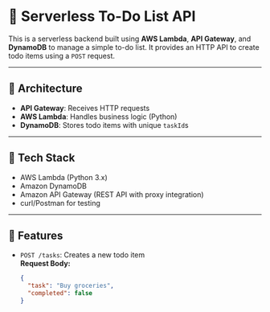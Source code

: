 # 📝 Serverless To-Do List API

This is a serverless backend built using **AWS Lambda**, **API Gateway**, and **DynamoDB** to manage a simple to-do list. It provides an HTTP API to create todo items using a `POST` request.

---

## 🚀 Architecture

- **API Gateway**: Receives HTTP requests
- **AWS Lambda**: Handles business logic (Python)
- **DynamoDB**: Stores todo items with unique `taskId`s

---

## 🧱 Tech Stack

- AWS Lambda (Python 3.x)
- Amazon DynamoDB
- Amazon API Gateway (REST API with proxy integration)
- curl/Postman for testing

---

## 🧪 Features

- `POST /tasks`: Creates a new todo item  
  **Request Body:**
  ```json
  {
    "task": "Buy groceries",
    "completed": false
  }



